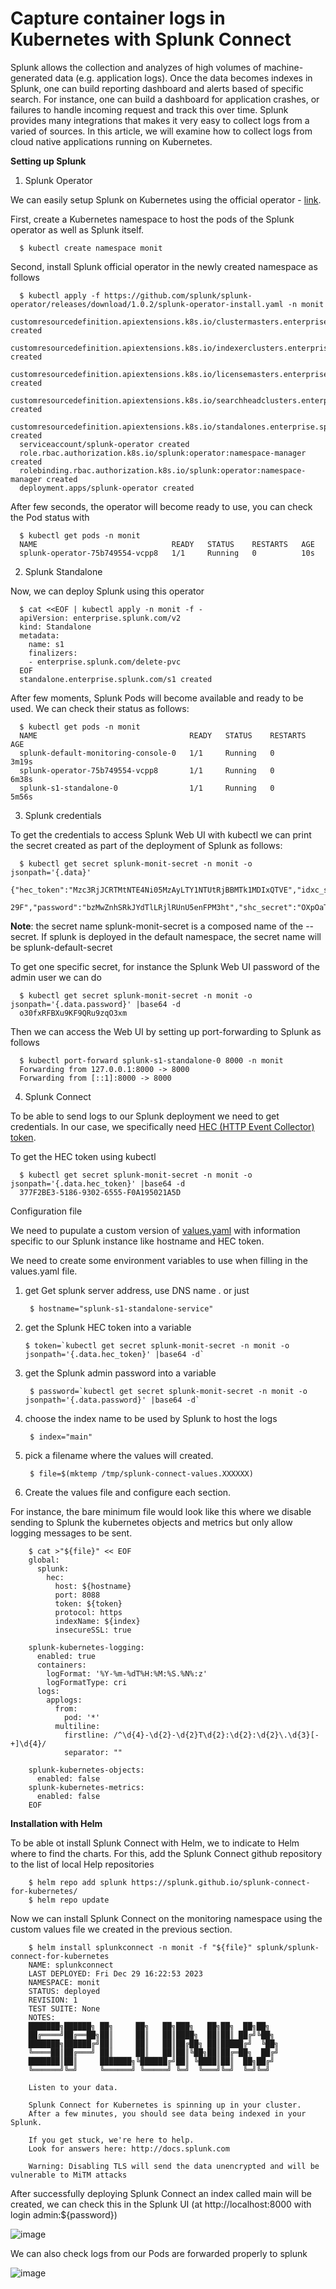 # Capture container logs in Kubernetes with Splunk Connect

Splunk allows the collection and analyzes of high volumes of machine-generated data (e.g. application logs). 
Once the data becomes indexes in Splunk, one can build reporting dashboard and alerts based of specific search. 
For instance, one can build a dashboard for application crashes, or failures to handle incoming request and track this over time. 
Splunk provides many integrations that makes it very easy to collect logs from a varied of sources. 
In this article, we will examine how to collect logs from cloud native applications running on Kubernetes.

**Setting up Splunk**

1. Splunk Operator

We can easily setup Splunk on Kubernetes using the official operator - [link](https://github.com/splunk/splunk-operator/).

First, create a Kubernetes namespace to host the pods of the Splunk operator as well as Splunk itself.

      $ kubectl create namespace monit

Second, install Splunk official operator in the newly created namespace as follows

      $ kubectl apply -f https://github.com/splunk/splunk-operator/releases/download/1.0.2/splunk-operator-install.yaml -n monit
      customresourcedefinition.apiextensions.k8s.io/clustermasters.enterprise.splunk.com created
      customresourcedefinition.apiextensions.k8s.io/indexerclusters.enterprise.splunk.com created
      customresourcedefinition.apiextensions.k8s.io/licensemasters.enterprise.splunk.com created
      customresourcedefinition.apiextensions.k8s.io/searchheadclusters.enterprise.splunk.com created
      customresourcedefinition.apiextensions.k8s.io/standalones.enterprise.splunk.com created
      serviceaccount/splunk-operator created
      role.rbac.authorization.k8s.io/splunk:operator:namespace-manager created
      rolebinding.rbac.authorization.k8s.io/splunk:operator:namespace-manager created
      deployment.apps/splunk-operator created

After few seconds, the operator will become ready to use, you can check the Pod status with

      $ kubectl get pods -n monit
      NAME                              READY   STATUS    RESTARTS   AGE
      splunk-operator-75b749554-vcpp8   1/1     Running   0          10s

2. Splunk Standalone

Now, we can deploy Splunk using this operator

      $ cat <<EOF | kubectl apply -n monit -f -
      apiVersion: enterprise.splunk.com/v2
      kind: Standalone
      metadata:
        name: s1
        finalizers:
        - enterprise.splunk.com/delete-pvc
      EOF
      standalone.enterprise.splunk.com/s1 created

After few moments, Splunk Pods will become available and ready to be used. We can check their status as follows:

      $ kubectl get pods -n monit              
      NAME                                  READY   STATUS    RESTARTS   AGE
      splunk-default-monitoring-console-0   1/1     Running   0          3m19s
      splunk-operator-75b749554-vcpp8       1/1     Running   0          6m38s
      splunk-s1-standalone-0                1/1     Running   0          5m56s

3. Splunk credentials

To get the credentials to access Splunk Web UI with kubectl we can print the secret created as part of the deployment of Splunk as follows:

      $ kubectl get secret splunk-monit-secret -n monit -o jsonpath='{.data}'
      {"hec_token":"Mzc3RjJCRTMtNTE4Ni05MzAyLTY1NTUtRjBBMTk1MDIxQTVE","idxc_secret":"bTI4cnRqSVhpaVI0cGdpUGRFR3lKSjV2","pass4SymmKey":"RjNrYURia3Zyck11ZTlkMEFvYk5Pd
      29F","password":"bzMwZnhSRkJYdTlLRjlRUnU5enFPM3ht","shc_secret":"OXpOaTY5MmdrVkt4Nm5xQ3FzR0RlMkQ4"} 

**Note**: the secret name splunk-monit-secret is a composed name of the --secret. If splunk is deployed in the default namespace, the secret name will be splunk-default-secret

To get one specific secret, for instance the Splunk Web UI password of the admin user we can do

      $ kubectl get secret splunk-monit-secret -n monit -o jsonpath='{.data.password}' |base64 -d
      o30fxRFBXu9KF9QRu9zqO3xm

Then we can access the Web UI by setting up port-forwarding to Splunk as follows

      $ kubectl port-forward splunk-s1-standalone-0 8000 -n monit
      Forwarding from 127.0.0.1:8000 -> 8000
      Forwarding from [::1]:8000 -> 8000

4. Splunk Connect

To be able to send logs to our Splunk deployment we need to get credentials. In our case, we specifically need [HEC (HTTP Event Collector) token](https://docs.splunk.com/Documentation/Splunk/8.2.4/Data/UsetheHTTPEventCollector).

To get the HEC token using kubectl

      $ kubectl get secret splunk-monit-secret -n monit -o jsonpath='{.data.hec_token}' |base64 -d
      377F2BE3-5186-9302-6555-F0A195021A5D

Configuration file

We need to pupulate a custom version of [values.yaml](https://github.com/splunk/splunk-connect-for-kubernetes/blob/develop/helm-chart/splunk-connect-for-kubernetes/values.yaml) with information specific to our Splunk instance like hostname and HEC token.

We need to create some environment variables to use when filling in the values.yaml file.

1. get Get splunk server address, use DNS name <service>.<namespace> or just <service>

        $ hostname="splunk-s1-standalone-service"

2. get the Splunk HEC token into a variable

       $ token=`kubectl get secret splunk-monit-secret -n monit -o jsonpath='{.data.hec_token}' |base64 -d`

3. get the Splunk admin password into a variable

        $ password=`kubectl get secret splunk-monit-secret -n monit -o jsonpath='{.data.password}' |base64 -d`

4. choose the index name to be used by Splunk to host the logs

        $ index="main"

5. pick a filename where the values will created.

        $ file=$(mktemp /tmp/splunk-connect-values.XXXXXX)

6. Create the values file and configure each section.

For instance, the bare minimum file would look like this where we disable sending to Splunk the kubernetes objects and metrics but only allow logging messages to be sent.

        $ cat >"${file}" << EOF
        global:
          splunk:
            hec:
              host: ${hostname}
              port: 8088
              token: ${token}
              protocol: https
              indexName: ${index}
              insecureSSL: true
        
        splunk-kubernetes-logging:
          enabled: true
          containers:
            logFormat: '%Y-%m-%dT%H:%M:%S.%N%:z'
            logFormatType: cri
          logs:
            applogs:
              from:
                pod: '*'
              multiline:
                firstline: /^\d{4}-\d{2}-\d{2}T\d{2}:\d{2}:\d{2}\.\d{3}[-+]\d{4}/
                separator: ""
        
        splunk-kubernetes-objects:
          enabled: false
        splunk-kubernetes-metrics:
          enabled: false
        EOF

**Installation with Helm**

To be able ot install Splunk Connect with Helm, we to indicate to Helm where to find the charts. For this, add the Splunk Connect github repository to the list of local Help repositories

        $ helm repo add splunk https://splunk.github.io/splunk-connect-for-kubernetes/
        $ helm repo update

Now we can install Splunk Connect on the monitoring namespace using the custom values file we created in the previous section.

        $ helm install splunkconnect -n monit -f "${file}" splunk/splunk-connect-for-kubernetes
        NAME: splunkconnect
        LAST DEPLOYED: Fri Dec 29 16:22:53 2023
        NAMESPACE: monit
        STATUS: deployed
        REVISION: 1
        TEST SUITE: None
        NOTES:
        ███████╗██████╗ ██╗     ██╗   ██╗███╗   ██╗██╗  ██╗██╗
        ██╔════╝██╔══██╗██║     ██║   ██║████╗  ██║██║ ██╔╝╚██╗
        ███████╗██████╔╝██║     ██║   ██║██╔██╗ ██║█████╔╝  ╚██╗
        ╚════██║██╔═══╝ ██║     ██║   ██║██║╚██╗██║██╔═██╗  ██╔╝
        ███████║██║     ███████╗╚██████╔╝██║ ╚████║██║  ██╗██╔╝
        ╚══════╝╚═╝     ╚══════╝ ╚═════╝ ╚═╝  ╚═══╝╚═╝  ╚═╝╚═╝
        
        Listen to your data.
        
        Splunk Connect for Kubernetes is spinning up in your cluster.
        After a few minutes, you should see data being indexed in your Splunk.
        
        If you get stuck, we're here to help.
        Look for answers here: http://docs.splunk.com
        
        Warning: Disabling TLS will send the data unencrypted and will be vulnerable to MiTM attacks

After successfully deploying Splunk Connect an index called main will be created, we can check this in the Splunk UI (at http://localhost:8000 with login admin:${password})

![image](https://github.com/tushardashpute/app_logging_splunk/assets/74225291/0027ebf2-cd5f-4d64-b7ea-1481e5d591d2)

We can also check logs from our Pods are forwarded properly to splunk

![image](https://github.com/tushardashpute/app_logging_splunk/assets/74225291/73639bfb-5326-4a9c-8515-7b1cda39446f)













